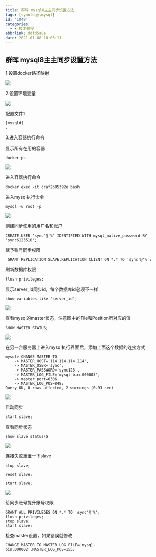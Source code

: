 ```yaml
---
title: 群晖 mysql8主主同步设置方法
tags: [synology,mysql]
id: '1049'
categories:
  - - 技术教程
abbrlink: ddfd5a8e
date: 2021-01-08 10:03:11
---
```


## 群晖 mysql8主主同步设置方法

1.设置docker路径映射

![](https://gitee.com/wittzhang/pic332b/raw/master/img//20201217174504.png)

2.设置环境变量

![](https://gitee.com/wittzhang/pic332b/raw/master/img//20201217174648.png)

配置文件1

```
[mysqld]
.
```

3.进入容器执行命令

显示所有在用的容器

```
docker ps
```

![](https://gitee.com/wittzhang/pic332b/raw/master/img//20201217175009.png)

进入容器执行命令

```
docker exec -it ccaf2b85392e bash
```

进入mysql执行命令

```
mysql -u root -p
```

![](https://gitee.com/wittzhang/pic332b/raw/master/img//20201217175230.png)

创建同步使用的用户名和账户

```
CREATE USER 'sync'@'%' IDENTIFIED WITH mysql_native_password BY 'sync6123510';
```

赋予账号同步权限

```
 GRANT REPLICATION SLAVE,REPLICATION CLIENT ON *.* TO 'sync'@'%';
```

刷新数据库权限

```
flush privileges;
```

显示server\_id同步id，每个数据库id必须不一样

```
show variables like 'server_id';
```

![](https://gitee.com/wittzhang/pic332b/raw/master/img//20201217175616.png)

查看mysql的master状态，注意图中的File和Position所对应的值

```
SHOW MASTER STATUS;
```

![](https://gitee.com/wittzhang/pic332b/raw/master/img//20201217175834.png)

在另一台服务器上进入mysql执行界面后，添加上面这个数据的连接方式

```
mysql> CHANGE MASTER TO
    -> MASTER_HOST='114.114.114.114',
    -> MASTER_USER='sync',
    -> MASTER_PASSWORD='sync123',
    -> MASTER_LOG_FILE='mysql-bin.000003',
    -> master_port=6306,
    -> MASTER_LOG_POS=848;
Query OK, 0 rows affected, 2 warnings (0.93 sec)
```

![](https://gitee.com/wittzhang/pic332b/raw/master/img//QQ0201217180311.png)

启动同步

```
start slave;
```

查看同步状态

```
show slave status\G
```

![](https://gitee.com/wittzhang/pic332b/raw/master/img//20201217180859.png)

连接失败重置一下slave

```
stop slave;

reset slave;

start slave;
```

![](https://gitee.com/wittzhang/pic332b/raw/master/img//20201217182049.png)

给同步账号提升账号权限

```
GRANT ALL PRIVILEGES ON *.* TO 'sync'@'%';
flush privileges;
stop slave;
start slave;
```

检查master设置，如果错误就修改

```
CHANGE MASTER TO MASTER_LOG_FILE='mysql-bin.000002',MASTER_LOG_POS=155;
```